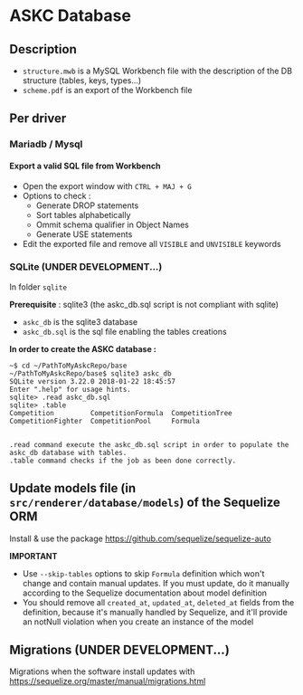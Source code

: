 # ASKC Database

## Description

* `structure.mwb` is a MySQL Workbench file with the description of the DB structure (tables, keys, types...)
* `scheme.pdf` is an export of the Workbench file

## Per driver

### Mariadb / Mysql

#### Export a valid SQL file from Workbench

* Open the export window with `CTRL + MAJ + G`
* Options to check :
  * Generate DROP statements
  * Sort tables alphabetically
  * Ommit schema qualifier in Object Names
  * Generate USE statements
* Edit the exported file and remove all `VISIBLE` and `UNVISIBLE` keywords

### SQLite (UNDER DEVELOPMENT...)

In folder `sqlite`

**Prerequisite** : sqlite3 (the askc_db.sql script is not compliant with sqlite)

* `askc_db` is the sqlite3 database
* `askc_db.sql` is the sql file enabling the tables creations

**In order to create the ASKC database :**

```
~$ cd ~/PathToMyAskcRepo/base
~/PathToMyAskcRepo/base$ sqlite3 askc_db
SQLite version 3.22.0 2018-01-22 18:45:57
Enter ".help" for usage hints.
sqlite> .read askc_db.sql
sqlite> .table
Competition         CompetitionFormula  CompetitionTree   
CompetitionFighter  CompetitionPool     Formula           


.read command execute the askc_db.sql script in order to populate the askc_db database with tables.
.table command checks if the job as been done correctly.
```

## Update models file (in `src/renderer/database/models`) of the Sequelize ORM

Install & use the package https://github.com/sequelize/sequelize-auto

**IMPORTANT**
- Use `--skip-tables` options to skip `Formula` definition which won't change and contain manual updates. If you must update, do it manually according to the Sequelize documentation about model definition
- You should remove all `created_at`, `updated_at`, `deleted_at` fields from the definition, because it's manually handled by Sequelize, and it'll provide an notNull violation when you create an instance of the model

## Migrations (UNDER DEVELOPMENT...)

Migrations when the software install updates with https://sequelize.org/master/manual/migrations.html